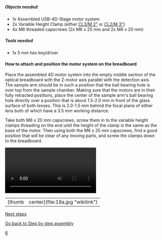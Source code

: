 ---
---
##### Objects needed

  - 1x Assembled USB-4D-Stage motor system
  - 2x Variable Height Clamp (either
    [CL3/M 2"](http://www.thorlabs.de/thorProduct.cfm?partNumber=CL3/M)
    or
    [CL2/M 3"](http://www.thorlabs.de/thorProduct.cfm?partNumber=CL2/M))
  - 4x M6 threaded capscrews (2x M6 x 25 mm and 2x M6 x 20 mm)

##### Tools needed

  - 1x 5 mm hex key/driver

#### How to attach and position the motor system on the breadboard

Place the assembled 4D motor system into the empty middle section of the
optical breadboard with the Z-motor axis parallel with the detection
axis. The sample arm should be in such a position that the ball bearing
hole is over top from the sample chamber. Making sure that the motors
are in their fully retracted positions, place the center of the sample
arm's ball bearing hole directly over a position that is about 1.5-2.0
mm in front of the glass surface of both lenses. This is 2.0-1.5 mm
behind the focal plane of either lens both of which have a 3.5 mm
working distance.

Take both M6 x 20 mm capscrews, screw them in to the variable height
clamps threading on the end until the height of the clamp is the same as
the base of the motor. Then using both the M6 x 25 mm capscrews, find a
good position that will be clear of any moving parts, and screw the
clamps down to the breadboard.

![Installation\_4D-Motors.ogv](Installation_4D-Motors.ogv
"Installation_4D-Motors.ogv")

|                                         |                                             |
| --------------------------------------- | ------------------------------------------- |
| [thumb|center](file:18a.jpg "wikilink") | [thumb|center](file:Real_18.jpg "wikilink") |

[Next steps](Install_cables_and_connect_computer "wikilink")

[Go back to Step by step assembly](Step_by_step_assembly "wikilink")

[6](Category:Assembly "wikilink")
